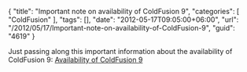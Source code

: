 {
	"title": "Important note on availability of ColdFusion 9",
	"categories": [
		"ColdFusion"
	],
	"tags": [],
	"date": "2012-05-17T09:05:00+06:00",
	"url": "/2012/05/17/Important-note-on-availability-of-ColdFusion-9",
	"guid": "4619"
}

Just passing along this important information about the availability of ColdFusion 9: <a href="http://blogs.coldfusion.com/post.cfm/availability-of-coldfusion-9">Availability of ColdFusion 9</a>
